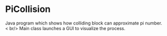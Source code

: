 # PiCollision
Java program which shows how colliding block can approximate pi number. < br/>
Main class launches a GUI to visualize the process.
